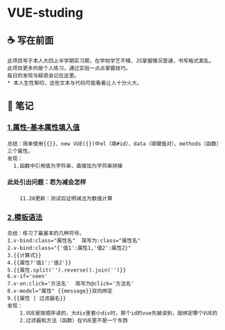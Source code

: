 # VUE-studing

##  :coffee: 写在前面
    此项目写于本人大四上半学期实习期，在学校学艺不精、JS掌握情况普通，书写格式紊乱。
    此项目更多的是个人练习，通过实验一点点掌握技巧。
    每日的发现与疑惑会记在这里。
    * 本人生性絮叨，这些文本与代码可能看着让人十分火大。
    
## :thought_balloon: 笔记

### [1.属性-基本属性填入值](https://github.com/WuXiaoTon/VUE-studing/blob/master/html/test1.html)
    总结：简单使用{{}}、new VUE({})中el（填#id）、data（填键值对）、methods（函数）三个属性。
    发现：
      1.函数中引用值为字符串，直接加为字符串拼接
#### 此处引出问题：若为减会怎样
        11.20更新：测试后证明减法为数值计算
### [2.模板语法](https://github.com/WuXiaoTon/VUE-studing/blob/master/html/test2.html)
    总结：练习了最基本的几种符号。
    1.v-bind:class="属性名"  简写为:class="属性名"
    2.v-bind:class="{'值1':属性1,'值2':属性2}"
    3.{{计算式}}
    4.{{属性?'值1':'值2'}}
    5.{{属性.split('').reverse().join('')}}
    6.v-if='seen'
    7.v-on:click='方法名'  简写为@click='方法名'
    8.v-model="属性" {{message}}双向绑定
    9.{{属性 | 过滤器名}}
    发现：
        1.VUE是按顺序读的，大div里套小div时，那个id的vue先被读到，就绑定哪个VUE的
        2.过滤器和方法（函数）在VUE里不是一个东西
        
